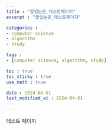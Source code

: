 ```yaml
---
title : "졸업논문_테스트페이지"
excerpt : "졸업논문_테스트페이지"

categories : 
- computer science
- algorithm
- study 

tags : 
- [computer science, algorithm, study]

toc : true 
toc_sticky : true 
use_math : true

date : 2024-04-01
last_modified_at : 2024-04-01

---
```


테스트 페이지 